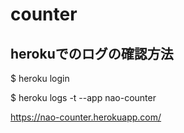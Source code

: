 # counter
<h2>herokuでのログの確認方法</h2>
<p>$ heroku login</p>
<p>$ heroku logs -t --app nao-counter</p>

https://nao-counter.herokuapp.com/
